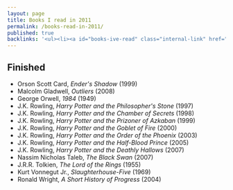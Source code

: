 ```yaml
---
layout: page
title: Books I read in 2011
permalink: /books-read-in-2011/
published: true
backlinks: '<ul><li><a id="books-ive-read" class="internal-link" href="/books-ive-read/">Books I&#39;ve read</a></li></ul>'
---
```




## Finished 
* Orson Scott Card, _Ender's Shadow_ (1999) 
* Malcolm Gladwell, _Outliers_ (2008) 
* George Orwell, _1984_ (1949) 
* J.K. Rowling, _Harry Potter and the Philosopher's Stone_ (1997) 
* J.K. Rowling, _Harry Potter and the Chamber of Secrets_ (1998) 
* J.K. Rowling, _Harry Potter and the Prizoner of Azkaban_ (1999) 
* J.K. Rowling, _Harry Potter and the Goblet of Fire_ (2000) 
* J.K. Rowling, _Harry Potter and the Order of the Phoenix_ (2003) 
* J.K. Rowling, _Harry Potter and the Half-Blood Prince_ (2005) 
* J.K. Rowling, _Harry Potter and the Deathly Hallows_ (2007) 
* Nassim Nicholas Taleb, _The Black Swan_ (2007) 
* J.R.R. Tolkien, _The Lord of the Rings_ (1955) 
* Kurt Vonnegut Jr., _Slaughterhouse-Five_ (1969) 
* Ronald Wright, _A Short History of Progress_ (2004) 
